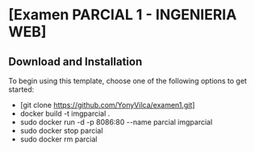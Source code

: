 # [Examen PARCIAL 1 - INGENIERIA WEB]

## Download and Installation

To begin using this template, choose one of the following options to get started:

* [git clone https://github.com/YonyVilca/examen1.git]
* docker build -t imgparcial .
* sudo docker run -d -p 8086:80 --name parcial imgparcial
* sudo docker stop parcial
* sudo docker rm parcial

